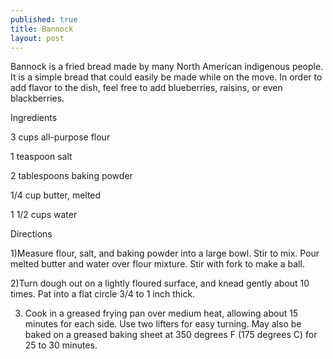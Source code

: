 ```yaml
---
published: true
title: Bannock
layout: post
---
```

Bannock is a fried bread made by many North American indigenous people.  It is a simple bread that could easily be made while on the move.   In order to add  flavor to the dish, feel free to add blueberries, raisins, or even blackberries.


Ingredients

3 cups all-purpose flour

1 teaspoon salt

2 tablespoons baking powder


1/4 cup butter, melted

1 1/2 cups water


Directions

1)Measure flour, salt, and baking powder into a large bowl. Stir to mix. Pour melted butter and water over flour mixture. Stir with fork to make a ball.


2)Turn dough out on a lightly floured surface, and knead gently about 10 times. Pat into a flat circle 3/4 to 1 inch thick.


3) Cook in a greased frying pan over medium heat, allowing about 15 minutes for each side. Use two lifters for easy turning. May also be baked on a greased baking sheet at 350 degrees F (175 degrees C) for 25 to 30 minutes.